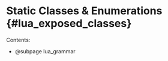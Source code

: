 
Static Classes & Enumerations {#lua_exposed_classes}
=============================

Contents:
- @subpage lua_grammar
